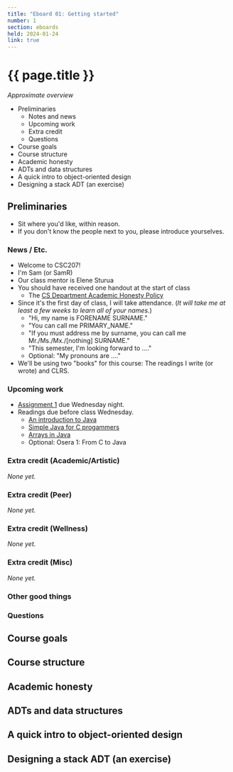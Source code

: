 ```yaml
---
title: "Eboard 01: Getting started"
number: 1
section: eboards
held: 2024-01-24
link: true
---
```

# {{ page.title }}

_Approximate overview_

* Preliminaries
    * Notes and news
    * Upcoming work
    * Extra credit
    * Questions
* Course goals
* Course structure
* Academic honesty
* ADTs and data structures
* A quick intro to object-oriented design
* Designing a stack ADT (an exercise)

Preliminaries
-------------

* Sit where you'd like, within reason.
* If you don't know the people next to you, please introduce yourselves.

### News / Etc.

* Welcome to CSC207!
* I'm Sam (or SamR)
* Our class mentor is Elene Sturua
* You should have received one handout at the start of class
    * The [CS Department Academic Honesty Policy](http://www.cs.grinnell.edu/academic-honesty-policy)
* Since it's the first day of class, I will take attendance.  (_It will take
  me at least a few weeks to learn all of your names._)
    * "Hi, my name is FORENAME SURNAME."
    * "You can call me PRIMARY_NAME."
    * "If you must address me by surname, you can call me
      Mr./Ms./Mx./[nothing] SURNAME."
    * "This semester, I'm looking forward to ...."
    * Optional: "My pronouns are ...."
* We'll be using two "books" for this course: The readings I write (or
  wrote) and CLRS.

### Upcoming work

* [Assignment 1](../assignments/assignment01) due Wednesday night.
* Readings due before class Wednesday.
    * [An introduction to Java](../readings/intro-java)
    * [Simple Java for C progammers](../readings/simple-java-c)
    * [Arrays in Java](../readings/arrays)
    * Optional: Osera 1: From C to Java

### Extra credit (Academic/Artistic)

_None yet._

### Extra credit (Peer)

_None yet._

### Extra credit (Wellness)

_None yet._

### Extra credit (Misc)

_None yet._

### Other good things

### Questions

Course goals
------------

Course structure
----------------

Academic honesty
----------------

ADTs and data structures
------------------------

A quick intro to object-oriented design
---------------------------------------

Designing a stack ADT (an exercise)
-----------------------------------

